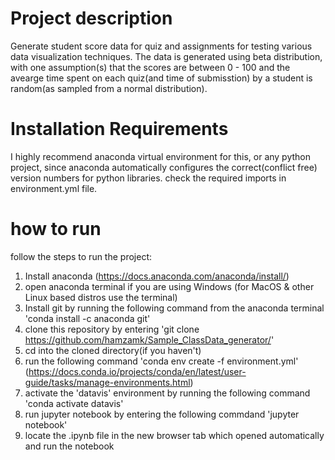 # Project description
Generate student score data for quiz and assignments for testing various data visualization techniques. The data is generated using beta distribution, with one assumption(s) that the scores are between 0 - 100 and the avearge time spent on each quiz(and time of submisstion) by a student is random(as sampled from a normal distribution).   

# Installation Requirements
I highly recommend anaconda virtual environment for this, or any python project, since anaconda automatically configures the correct(conflict free) version numbers for python libraries. check the required imports in environment.yml file. 

# how to run
follow the steps to run the project: 

1. Install anaconda (https://docs.anaconda.com/anaconda/install/)
2. open anaconda terminal if you are using Windows (for MacOS & other Linux based distros use the terminal)
3. Install git by running the following command from the anaconda terminal 'conda install -c anaconda git'
4. clone this repository by entering 'git clone https://github.com/hamzamk/Sample_ClassData_generator/'
5. cd into the cloned directory(if you haven't)
6. run the following command 'conda env create -f environment.yml' (https://docs.conda.io/projects/conda/en/latest/user-guide/tasks/manage-environments.html)
7. activate the 'datavis' environment by running the following command 'conda activate datavis'
8. run jupyter notebook by entering the following commdand 'jupyter notebook'
9. locate the .ipynb file in the new browser tab which opened automatically and run the notebook


